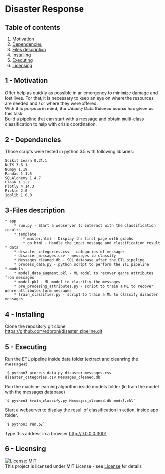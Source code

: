 # Disaster Response

## Table of contents
1. [Motivation](#motivation)
2. [Dependencies](#dependencies)
3. [Files description](#files)
4. [Installing](#install)
5. [Executing](#execute)
6. [Licensing](#license)


<a name="motivation"></a>
## 1 - Motivation

Offer help as quickly as possible in an emergency to minimize damage and lost 
lives. For that, it is necessary to keep an eye on where the resources are 
needed and / or where they were offered.<br>
With this purpose in mind, the Udacity Data Science course has given us this 
task:<br>
Build a pipeline that can start with a message and obtain multi-class 
classification to help with crisis coordination.


<a name="dependencies"></a>
## 2 - Dependencies

Those scripts were tested in python 3.5 with following libraries:<br>

	Scikit Learn 0.24.1
	NLTK 3.6.1
	Numpy 1.19
	Pandas 1.1.5
	SQLAlchemy 1.4.7
	Flask 1.1.2
	Plotly 4.14.3
	Pickle 2.0
	joblib 1.0.0


<a name="files"></a>
## 3-Files description

    * app
        * run.py - Start a webserver to interact with the classification results
        * template
            * master.html - Display the first page with graphs
            * go.html - Handle the input message and classification result
    * data
        * disaster_categories.csv - categories of messages
        * disaster_messages.csv - messages to classify
        * Messages_cleaned.db - SQL database after the ETL pipeline
        * process_data.py - python script to perform the ETL pipeline
    * models
        * model_data_augment.pkl - ML model to recover genre attributes from messages
        * model.pkl - ML model to classifiy the messages
        * pre_procesing_attributes.py - script to train a ML to recover genre attributes form messages
        * train_classifier.py - script to train a ML to classify disaster messages


<a name="install"></a>
## 4 - Installing

Clone the repository
   git clone https://github.com/edbroni/disaster_pipeline.git


<a name="execute"></a>
## 5 - Executing

Run the ETL pipeline inside data folder (extract and cleanning the messages)

    `$ python3 process_data.py disaster_messages.csv disaster_categories.csv Messages_cleaned.db`

Run the machine learning algorithm inside models folder (to train the model with the messages database)

    `$ python3 train_classify.py Messages_cleaned.db model.pkl`

Start a webserver to display the result of classification in action, inside app folder.

    `$ python3 run.py`

Type this address in a browser http://0.0.0.0:3001


<a name="license"></a>
## 6 - Licensing

[![License: MIT](https://img.shields.io/badge/License-MIT-yellow.svg)](https://opensource.org/licenses/MIT)
<br>
This project is licensed under MIT License - see [License](LICENSE) for details